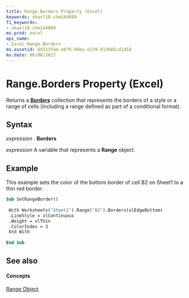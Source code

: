 ```yaml
---
title: Range.Borders Property (Excel)
keywords: vbaxl10.chm144089
f1_keywords:
- vbaxl10.chm144089
ms.prod: excel
api_name:
- Excel.Range.Borders
ms.assetid: 6d313fed-a8f0-94ba-e239-813685cd1d58
ms.date: 06/08/2017
---
```



# Range.Borders Property (Excel)

Returns a **[Borders](borders-object-excel.md)** collection that represents the borders of a style or a range of cells (including a range defined as part of a conditional format).


## Syntax

 _expression_ . **Borders**

 _expression_ A variable that represents a **Range** object.


## Example

This example sets the color of the bottom border of cell B2 on Sheet1 to a thin red border.


```vb
Sub SetRangeBorder() 
 
 With Worksheets("Sheet1").Range("B2").Borders(xlEdgeBottom) 
 .LineStyle = xlContinuous 
 .Weight = xlThin 
 .ColorIndex = 3 
 End With 
 
End Sub
```


## See also


#### Concepts


[Range Object](range-object-excel.md)

